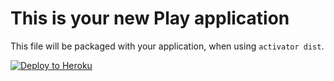 This is your new Play application
=================================

This file will be packaged with your application, when using `activator dist`.

[![Deploy to Heroku](https://www.herokucdn.com/deploy/button.png)](https://heroku.com/deploy)
